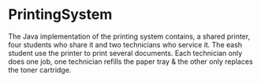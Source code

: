 # PrintingSystem
The Java implementation of the printing system contains, a shared printer, four students who share it and two technicians who service it.  The eash student use the printer to print several documents. Each technician only does one job,  one technician refills the paper tray &amp; the other only replaces the toner cartridge.
